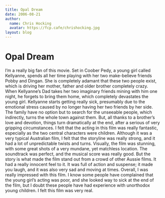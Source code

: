 ```yaml
---
title: Opal Dream
date: 2006-08-21
author:
  name: Chris Hocking
  avatar: https://fcp.cafe/chrishocking.jpg
layout: blog
---
```

# Opal Dream

I’m a really big fan of this movie. Set in Coober Pedy, a young girl called Kellyanne, spends all her time playing with her two make-believe friends Pobby and Dingan. She is completely adamant that these two people exist, which is driving her mother, father and older brother completely crazy. When Kellyanne’s Dad takes her two imaginary friends mining with him one night, he forgets to bring them home, which completely devastates the young girl. Kellyanne starts getting really sick, presumably due to the emotional stress caused by no longer having her two friends by her side. The family have no option but to search for the unseeable people, which indirectly, turns the whole town against them. But, all thanks to a brother’s love and devotion, things turn dramatically at the end, after a serious of very gripping circumstances. I felt that the acting in this film was really fantastic, especially as the two central characters were children. Although it was a very typical Australian film, I felt that the storyline was really strong, and it had a lot of unpredictable twists and turns. Visually, the film was stunning, with some great shots of a very mundane, yet matchless location. The soundtrack was perfect, and the musical score was really good. But the story is what made the film stand out from a crowd of other Aussie films. It had a really innocent feel to it. It was full of action and suspense; it made you laugh, and it was also very sad and moving at times. Overall, I was really impressed with this film. I know some people have complained that the young girl’s acting was poor, and she looked way to sick at the end of the film, but I doubt these people have had experience with unorthodox young children. I felt this film was very real.